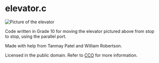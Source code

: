 # elevator.c

![Picture of the elevator](./pic.jpg)

Code written in Grade 10 for moving the elevator pictured above from stop to stop, using the parallel port.

Made with help from Tanmay Patel and William Robertson.

Licensed in the public domain. Refer to [CCO](https://creativecommons.org/publicdomain/zero/1.0/legalcode) for more information.
